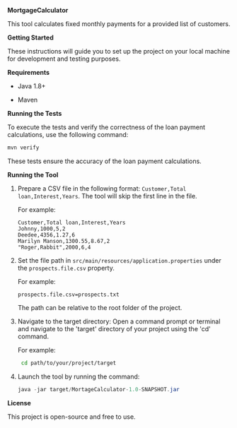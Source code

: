 
**MortgageCalculator**

This tool calculates fixed monthly payments for a provided list of customers.

**Getting Started**

These instructions will guide you to set up the project on your local machine for development and testing purposes.

**Requirements**

- Java 1.8+
  
- Maven


**Running the Tests**

To execute the tests and verify the correctness of the loan payment calculations, use the following command:
```java
mvn verify
```
These tests ensure the accuracy of the loan payment calculations.

**Running the Tool**

1. Prepare a CSV file in the following format: `Customer,Total loan,Interest,Years`.
   The tool will skip the first line in the file.

   For example:
   ```
   Customer,Total loan,Interest,Years
   Johnny,1000,5,2
   Deedee,4356,1.27,6
   Marilyn Manson,1300.55,8.67,2
   "Roger,Rabbit",2000,6,4
   ```

2. Set the file path in `src/main/resources/application.properties` under the `prospects.file.csv` property.

   For example:
   ```
   prospects.file.csv=prospects.txt
   ```
   The path can be relative to the root folder of the project.

3. Navigate to the target directory: Open a command prompt or terminal and navigate to the 'target' directory of your project using the 'cd' command.

   For example:
   ```bash
    cd path/to/your/project/target
   ```
  
3. Launch the tool by running the command:
     ```java
     java -jar target/MortageCalculator-1.0-SNAPSHOT.jar
     ```


     
**License**

This project is open-source and free to use.


